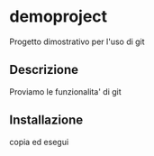 # demoproject
Progetto dimostrativo per l'uso di git

Descrizione
-----------
Proviamo le funzionalita' di git

Installazione
-------------
copia ed esegui
